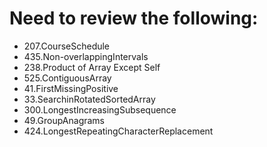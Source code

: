 # Need to review the following:

- 207.CourseSchedule
- 435.Non-overlappingIntervals
- 238.Product of Array Except Self
- 525.ContiguousArray
- 41.FirstMissingPositive
- 33.SearchinRotatedSortedArray
- 300.LongestIncreasingSubsequence
- 49.GroupAnagrams
- 424.LongestRepeatingCharacterReplacement
